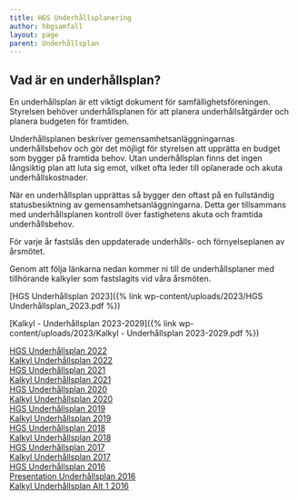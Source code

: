 ```yaml
---
title: HGS Underhållsplanering
author: hbgsamfall
layout: page
parent: Underhållsplan
---
```


## Vad är en underhållsplan?  

En underhållsplan är ett viktigt dokument för samfällighetsföreningen. Styrelsen behöver underhållsplanen för att planera underhållsåtgärder och planera budgeten för framtiden.

Underhållsplanen beskriver gemensamhetsanläggningarnas underhållsbehov och gör det möjligt för styrelsen att upprätta en budget som bygger på framtida behov. Utan underhållsplan finns det ingen långsiktig plan att luta sig emot, vilket ofta leder till oplanerade och akuta underhållskostnader. 

När en underhållsplan upprättas så bygger den oftast på en fullständig statusbesiktning av gemensamhetsanläggningarna. Detta ger tillsammans med underhållsplanen kontroll över fastighetens akuta och framtida underhållsbehov.

För varje år fastslås den uppdaterade underhålls- och förnyelseplanen av årsmötet.

Genom att följa länkarna nedan kommer ni till de underhållsplaner med tillhörande kalkyler som fastslagits vid våra årsmöten.

[HGS Underhållsplan 2023]({% link wp-content/uploads/2023/HGS Underhållsplan_2023.pdf %})

[Kalkyl - Underhållsplan 2023-2029]({% link wp-content/uploads/2023/Kalkyl - Underhållsplan 2023-2029.pdf %})

[HGS Underhållsplan 2022](/wp-content/uploads/2022/05/HGS-Maintenance-Plan-2022.pdf)  
[Kalkyl Underhållsplan 2022](/wp-content/uploads/2022/05/Kalkyl-Underhallsplan-2022.pdf)  
[HGS Underhållsplan 2021](/wp-content/uploads/2021/11/HGS-Underhallsplan-2021.pdf)  
[Kalkyl Underhållsplan 2021](/wp-content/uploads/2021/11/Kalkyl-Underhallsplan-2021.pdf)  
[HGS Underhållsplan 2020](/wp-content/uploads/2021/11/HGS-Underhallsplan-2020.pdf)  
[Kalkyl Underhållsplan 2020](/wp-content/uploads/2021/11/Kalkyl-Underhallsplan-2020.pdf)  
[HGS Underhållsplan 2019](/wp-content/uploads/2021/11/HGS-Underhallsplan-2019.pdf)  
[Kalkyl Underhållsplan 2019](/wp-content/uploads/2021/11/Kalkyl-Underhallsplan-2019.pdf)  
[HGS Underhållsplan 2018](/wp-content/uploads/2018/03/HGS-Underhållsplan-2018.pdf)  
[Kalkyl Underhållsplan 2018](/wp-content/uploads/2018/03/Kalkyl-Underhållsplan-2018.pdf)  
[HGS Underhållsplan 2017](/wp-content/uploads/2017/03/HGS-Underhållsplan-2017.pdf)  
[Kalkyl Underhållsplan 2017](/wp-content/uploads/2017/03/Kalkyl-Underhållsplan-2017.pdf)  
[HGS Underhållsplan 2016](/wp-content/uploads/2016/03/HGS-Underhållsplan-2016.pdf)[  
Presentation Underhållsplan 2016  ](/wp-content/uploads/2016/03/Presentation-Underhållsplan-2016.pdf)  
[Kalkyl Underhållsplan Alt 1 2016](/wp-content/uploads/2016/03/Underhållsplan-2016-Alt-13.pdf)
